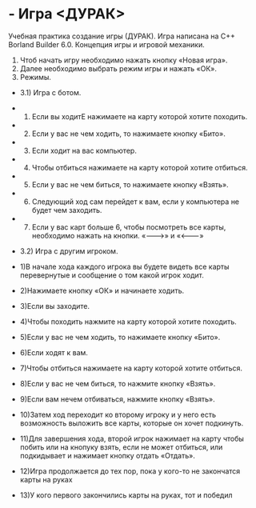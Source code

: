 # - Игра <ДУРАК>
  Учебная практика создание игры (ДУРАК).
Игра написана на С++ Borland Builder 6.0.
  Концепция игры и игровой механики.
1) Чтоб начать игру необходимо нажать кнопку «Новая игра».
2) Далее необходимо выбрать режим игры и нажать «ОК».
3) Режимы.
 - 3.1) Игра с ботом.
- 1) Если вы ходитЕ нажимаете на карту которой хотите походить.
- 2) Если у вас не чем ходить, то нажимаете кнопку «Бито».
- 3) Если ходит на вас компьютер.
- 4) Чтобы отбиться нажимаете на карту которой хотите отбиться.
- 5) Если у вас не чем биться, то нажимаете кнопку «Взять».
- 6) Следующий ход сам перейдет к вам, если у компьютера не будет чем заходить.
- 7) Если у вас карт больше 6, чтобы посмотреть все карты, необходимо нажать на кнопки.
  «--->» и «<---»

 - 3.2) Игра с другим игроком.
- 1)В начале хода каждого игрока вы будете видеть все карты перевернутые и сообщение о том какой игрок ходит.
- 2)Нажимаете кнопку «ОК» и начинаете ходить.
- 3)Если вы заходите.
- 4)Чтобы походить нажмите на карту которой хотите походить.
- 5)Если у вас не чем ходить, то нажимаете кнопку «Бито».
- 6)Если ходят к вам.
- 7)Чтобы отбиться нажимаете на карту которой хотите отбиться.
- 8)Если у вас не чем биться, то нажмите кнопку «Взять».
- 9)Если вам нечем отбиваться, нажмите кнопку «Взять».
- 10)Затем ход переходит ко второму игроку и у него есть возможность выложить все карты, которые он хочет подкинуть.
- 11)Для завершения хода, второй игрок нажимает на карту чтобы побить или на кнопуку взять, если не может отбиться, или подкидывает и нажимает кнопку отдать «Отдать».
- 12)Игра продолжается до тех пор, пока у кого-то не закончатся карты на руках
- 13)У кого первого закончились карты на руках, тот и победил

 


